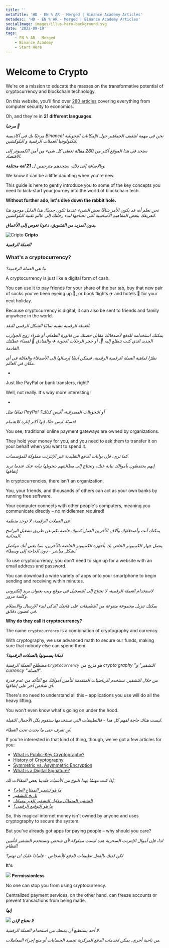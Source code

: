 ```yaml
---
title: ''
metaTitle: 'HD - EN % AR - Merged | Binance Academy Articles'
metadesc: 'HD - EN % AR - Merged | Binance Academy Articles'
socialImage: images/illus-hero-background.svg
date: '2022-09-19'
tags:
    - EN % AR - Merged
    - Binance Academy
    - Start Here
---
```


# Welcome to Crypto

We're on a mission to educate the masses on the transformative potential of cryptocurrency and blockchain technology.

On this website, you'll find over [280 articles](https://academy.binance.com/en/articles) covering everything from computer security to economics.

Oh, and they're in **21 different languages.**

***مرحبا 👋***

*مرحبًا بك في أكاديمية Binance! نحن في مهمة لتثقيف الجماهير حول الإمكانات التحويلية لتكنولوجيا العملات الرقمية و البلوكشين.*

*ستجد في هذا الموقع أكثر من [280 مقالة](https://academy.binance.com/ar/articles) تغطي كل شيء من أمن الكمبيوتر إلى الاقتصاد.*

*وبالاضافة إلى ذلك، ستجدهم مترجمين ل **21 لغة مختلفة**.*

We know it can be a little daunting when you're new.

This guide is here to gently introduce you to some of the key concepts you need to kick-start your journey into the world of blockchain tech.

**Without further ado, let's dive down the rabbit hole.**

*نحن نعلم أنه قد يكون الأمر شاقًا بعض الشيء عندما تكون جديدًا. هذا الدليل موجود هنا لتعريفك ببعض المفاهيم الأساسية التي تحتاجها لبدء رحلتك إلى عالم تقنية البلوكشين.*

***بدون المزيد من التشويق، دعونا نغوص إلى الأعماق.***


![Cripto](/images/crypto-icon.png) **Cripto**

***العملة الرقمية***

### What's a cryptocurrency?

*ما هي العملة الرقمية؟*

A cryptocurrency is just like a digital form of cash.

You can use it to pay friends for your share of the bar tab, buy that new pair of socks you've been eyeing up 👀, or book flights ✈️ and hotels 🏨 for your next holiday.

Because cryptocurrency is digital, it can also be sent to friends and family anywhere in the world.

*العملة الرقمية تشبه تمامًا الشكل الرقمي للنقد.*

*يمكنك استخدامه للدفع لأصدقائك مقابل حصتك من فاتورة الطعام، أو شراء زوج الجوارب الجديد الذي كنت تتطلع إليه 👀، أو حجز الرحلات الجوية ✈️ والفنادق 🏨 لقضاء عطلتك القادمة.*

*نظرًا لماهية العملة الرقمية الرقمية، فيمكن أيضًا إرسالها إلى الأصدقاء والعائلة في أي مكان في العالم.*

-

Just like PayPal or bank transfers, right?

Well, not really. It's way more interesting!

-

*تمامًا مثل PayPal أو التحويلات المصرفية، أليس كذلك؟*

*حسنًا، ليس حقًا. إنها أكثر إثارة للاهتمام!*

You see, traditional online payment gateways are owned by organizations.

They hold your money for you, and you need to ask them to transfer it on your behalf when you want to spend it.

*كما ترى، فإن بوابات الدفع التقليدية عبر الإنترنت مملوكة للمؤسسات.*

*إنهم يحتفظون بأموالك نيابة عنك، وتحتاج إلى مطالبتهم بتحويلها نيابة عنك عندما تريد إنفاقها.*

In cryptocurrencies, there isn't an organization.

You, your friends, and thousands of others can act as your own banks by running free software.

Your computer connects with other people's computers, meaning you communicate directly – no middlemen required!

*في العملات الرقمية، لا توجد منظمة.*

*يمكنك أنت وأصدقاؤك وآلاف الآخرين العمل كبنوك خاصة بكم عن طريق تشغيل البرامج المجانية.*

*يتصل جهاز الكمبيوتر الخاص بك بأجهزة الكمبيوتر الخاصة بالآخرين، مما يعني أنك تتواصل بشكل مباشر - دون الحاجة إلى وسطاء!*

To use cryptocurrency, you don't need to sign up for a website with an email address and password.

You can download a wide variety of apps onto your smartphone to begin sending and receiving within minutes.

*لاستخدام العملة الرقمية، لا تحتاج إلى التسجيل في موقع ويب بعنوان بريد إلكتروني وكلمة مرور.*

*يمكنك تنزيل مجموعة متنوعة من التطبيقات على هاتفك الذكي لبدء الإرسال والاستلام في غضون دقائق.*

**Why do they call it cryptocurrency?**

The name `cryptocurrency` is a combination of cryptography and currency.

With cryptography, we use advanced math to secure our funds, making sure that nobody else can spend them.

***لماذا يسمونها بالعملات الرقمية؟***

*مصطلح العملة الرقمية `Cryptocurrency` هو مزيج من crypto graphy "التشفير" و currency "العملة".*

*من خلال التشفير، نستخدم الرياضيات المتقدمة لتأمين أموالنا، مع التأكد من عدم قدرة أي شخص آخر على إنفاقها.*

There's no need to understand all this – applications you use will do all the heavy lifting.

You won't even know what's going on under the hood.

*ليست هناك حاجة لفهم كل هذا - فالتطبيقات التي تستخدمها ستقوم بكل الأحمال الثقيلة.*

*لن تعرف حتى ما يحدث تحت الغطاء.*

If you're interested in that kind of thing, though, we've got a few articles for you:

- [What is Public-Key Cryptography?](https://academy.binance.com/en/articles/what-is-public-key-cryptography)
- [History of Cryptography](https://academy.binance.com/en/articles/history-of-cryptography)
- [Symmetric vs. Asymmetric Encryption](https://academy.binance.com/en/articles/symmetric-vs-asymmetric-encryption)
- [What is a Digital Signature?](https://academy.binance.com/en/articles/what-is-a-digital-signature)

*إذا كنت مهتمًا بهذا النوع من الأشياء، فلدينا بعض المقالات لك:*

- [*ما هو تشفير المفتاح العام؟*](https://academy.binance.com/ar/articles/what-is-public-key-cryptography)
- [*تاريخ التشفير*](https://academy.binance.com/ar/articles/history-of-cryptography)
- [*التشفير المتماثل مقابل التشفير الغير متماثل*](https://academy.binance.com/ar/articles/symmetric-vs-asymmetric-encryption)
- [*ما هو التوقيع الرقمي؟*](https://academy.binance.com/ar/articles/what-is-a-digital-signature)

So, this magical internet money isn't owned by anyone and uses cryptography to secure the system.

But you've already got apps for paying people – why should you care?

*لذا، فإن أموال الإنترنت السحرية هذه ليست مملوكة لأي شخص وتستخدم التشفير لتأمين النظام.*

*لكن لديك بالفعل تطبيقات للدفع للأشخاص - فلماذا عليك ان تهتم؟*

**It's**

**![](/images/anchor-icon.png) Permissionless**

No one can stop you from using cryptocurrency.

Centralized payment services, on the other hand, can freeze accounts or prevent transactions from being made.

***إنها***

***![](/images/anchor-icon.png) لا تحتاج لإذن***

*لا أحد يستطيع أن يمنعك من استخدام العملة الرقمية.*

*من ناحية أخرى، يمكن لخدمات الدفع المركزية تجميد الحسابات أو منع إجراء المعاملات.*




